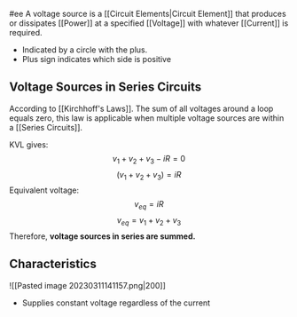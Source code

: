 #ee
A voltage source is a [[Circuit Elements|Circuit Element]] that produces or dissipates [[Power]] at a specified [[Voltage]] with whatever [[Current]] is required.
- Indicated by a circle with the plus. 
- Plus sign indicates which side is positive

## Voltage Sources in Series Circuits
According to [[Kirchhoff's Laws]]. The sum of all voltages around a loop equals zero, this law is applicable when multiple voltage sources are within a [[Series Circuits]].

KVL gives:
$$ v_1 + v_2 + v_3 - iR = 0 $$
$$ (v_1 + v_2 + v_3) = iR $$
Equivalent voltage:
$$ v_{eq} = iR $$
$$ v_{eq} = v_1 + v_2 + v_3 $$
Therefore, **voltage sources in series are summed.**

## Characteristics
![[Pasted image 20230311141157.png|200]]
- Supplies constant voltage regardless of the current